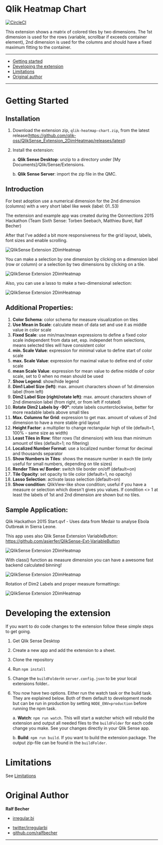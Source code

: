 # Qlik Heatmap Chart

[![CircleCI](https://circleci.com/gh/qlik-oss/QlikSense_Extension_2DimHeatmap.svg?style=svg)](https://circleci.com/gh/qlik-oss/QlikSense_Extension_2DimHeatmap)

This extension shows a matrix of colored tiles by two dimensions. The 1st dimension is used for the rows (variable, scrollbar if exceeds container element), 2nd dimension is used for the columns and should have a fixed maximum fitting to the container.

---

- [Getting started](#getting-started)
- [Developing the extension](#developing-the-extension)
- [Limitations](#limitations)
- [Original author](#original-author)

---

# Getting Started

## Installation

1. Download the extension zip, `qlik-heatmap-chart.zip`, from the latest release(https://github.com/qlik-oss/QlikSense_Extension_2DimHeatmap/releases/latest)
2. Install the extension:

   a. **Qlik Sense Desktop**: unzip to a directory under [My Documents]/Qlik/Sense/Extensions.

   b. **Qlik Sense Server**: import the zip file in the QMC.

## Introduction

For best adoption use a numerical dimension for the 2nd dimension (columns) with a very short label like week (label: 01..53)

The extension and example app was created during the Qonnections 2015 Hackathon (Team Sixth Sense: Torben Seebach, Matthieu Burel, Ralf Becher)

After that I've added a bit more responsiveness for the grid layout, labels, font sizes and enable scrolling.

![QlikSense Extension 2DimHeatmap](resources/Screenshot1.PNG)

You can make a selection by one dimension by clicking on a dimension label (row or column) or a selection by two dimensions by clicking on a tile.

![QlikSense Extension 2DimHeatmap](resources/Screenshot2.PNG)

Also, you can use a lasso to make a two-dimensional selection:

![QlikSense Extension 2DimHeatmap](resources/HeatmapSelection.gif)

## Additional Properties:

1. **Color Schema**: color schema for measure visualization on tiles
1. **Use Mean in Scale**: calculate mean of data set and use it as middle value in color scale
1. **Fixed Scale**: use min/max/mean expressions to define a fixed color scale independent from data set, esp. independet from selections, means selected tiles will have consistent color
1. **min. Scale Value**: expression for minimal value to define start of color scale
1. **max. Scale Value**: expression for maximal value to define end of color scale
1. **mean Scale Value**: expression for mean value to define middle of color scale, set to 0 when no mean should be used
1. **Show Legend**: show/hide legend
1. **Dim1 Label Size (left)**: max. amount characters shown of 1st dimension label (from left)
1. **Dim2 Label Size (right/rotate left)**: max. amount characters shown of 2nd dimension label (from right, or from left if rotated)
1. **Rotate Dim2 Labels by -90°**: rotate labels counterclockwise, better for more readable labels above small tiles
1. **Max. Columns for Grid**: expression to get max. amount of values of 2nd dimension to have a more stable grid layout
1. **Height Factor**: a multiplier to change rectangular high of tile (default=1, 100% - same size as width)
1. **Least Tiles in Row**: filter rows (1st dimension) with less than minimum amount of tiles (default=1; no filtering)
1. **Localized Number Format**: use a localized number format for decimal and thousands separator
1. **Show Numbers in Tiles**: shows the measure number in each tile (only useful for small numbers, depending on tile sizes)
1. **Render Tiles w/ Border**: switch tile border on/off (default=on)
1. **Tile Opacity**: set opacity to tile color (default=1, no opacity)
1. **Lasso Selection**: activate lasso selection (default=on)
1. **Show condition**: QlikView-like show condition; useful if you have a measure or selection which doesn't gives you values. If condition <> 1 at least the labels of 1st and 2nd dimension are shown but no tiles.

## Sample Application:

Qlik Hackathon 2015 Start.qvf - Uses data from Medair to analyse Ebola Outbreak in Sierra Leone.

This app uses also Qlik Sense Extension VariableButton: https://github.com/asierfer/QlikSense-Ext-VariableButton

![QlikSense Extension 2DimHeatmap](resources/Screenshot3.PNG)

With class() function as measure dimension you can have a awesome fast backend calculated binning!

![QlikSense Extension 2DimHeatmap](resources/Screenshot4.PNG)

Rotation of Dim2 Labels and proper measure formattings:

![QlikSense Extension 2DimHeatmap](resources/Screenshot5.PNG)

# Developing the extension

If you want to do code changes to the extension follow these simple steps to get going.

1. Get Qlik Sense Desktop
1. Create a new app and add the extension to a sheet.
2. Clone the repository
3. Run `npm install`
4. Change the `buildFolder`in `server.config.json` to be your local extensions folder..
5. You now have two options. Either run the watch task or the build task. They are explained below. Both of them default to development mode but can be run in production by setting `NODE_ENV=production` before running the npm task.

   a. **Watch**: `npm run watch`. This will start a watcher which will rebuild the extension and output all needed files to the `buildFolder` for each code change you make. See your changes directly in your Qlik Sense app.

   b. **Build**: `npm run build`. If you want to build the extension package. The output zip-file can be found in the `buildFolder`.

# Limitations
See [Limitations](docs/LIMITATIONS.md)

# Original Author

**Ralf Becher**

+ [irregular.bi](http://irregular.bi)
* [twitter/irregularbi](http://twitter.com/irregularbi)
* [github.com/ralfbecher](http://github.com/ralfbecher)

***